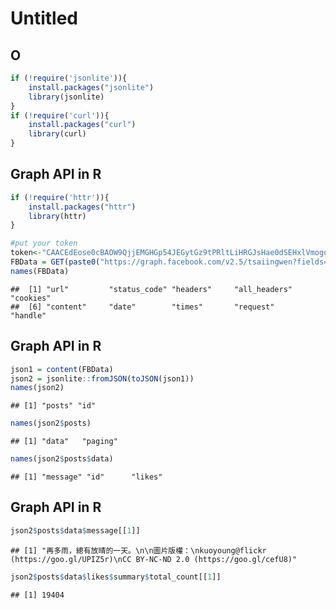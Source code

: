 Untitled
================

O
-

``` r
if (!require('jsonlite')){
    install.packages("jsonlite")
    library(jsonlite)
}
if (!require('curl')){
    install.packages("curl")
    library(curl)
}
```

Graph API in R
--------------

``` r
if (!require('httr')){
    install.packages("httr")
    library(httr)
}
```

``` r
#put your token
token<-"CAACEdEose0cBAOW9QjjEMGHGp54JEGytGz9tPRltLiHRGJsHae0dSEHxlVmogqJ4hd8EoUQvB3yvDWFDpnHX8dfA2AIgelMfXQ7jZCrQbeaTEIWfjZCWoVZCzZB3cqrq8HFwr73qD1eaiNZAZCmFq0iZCi6kWFHn6Dh8gPFkRLMqvLhl17CuvbpixEO6k0ZBr1FcXq9L9pmFvL3JeX1ZCIBg8" #put your token
FBData = GET(paste0("https://graph.facebook.com/v2.5/tsaiingwen?fields=posts{message,likes.summary(true)}&access_token=",token))
names(FBData)
```

    ##  [1] "url"         "status_code" "headers"     "all_headers" "cookies"    
    ##  [6] "content"     "date"        "times"       "request"     "handle"

Graph API in R
--------------

``` r
json1 = content(FBData)
json2 = jsonlite::fromJSON(toJSON(json1))
names(json2)
```

    ## [1] "posts" "id"

``` r
names(json2$posts)
```

    ## [1] "data"   "paging"

``` r
names(json2$posts$data)
```

    ## [1] "message" "id"      "likes"

Graph API in R
--------------

``` r
json2$posts$data$message[[1]]
```

    ## [1] "再多雨，總有放晴的一天。\n\n圖片版權：\nkuoyoung@flickr (https://goo.gl/UPIZ5r)\nCC BY-NC-ND 2.0 (https://goo.gl/cefU8)"

``` r
json2$posts$data$likes$summary$total_count[[1]]
```

    ## [1] 19404
